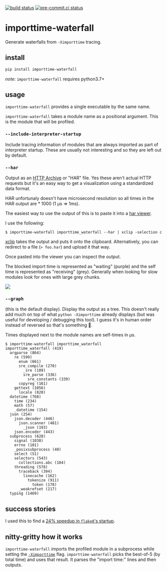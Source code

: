 [![build status](https://github.com/asottile/importtime-waterfall/actions/workflows/main.yml/badge.svg)](https://github.com/asottile/importtime-waterfall/actions/workflows/main.yml)
[![pre-commit.ci status](https://results.pre-commit.ci/badge/github/asottile/importtime-waterfall/main.svg)](https://results.pre-commit.ci/latest/github/asottile/importtime-waterfall/main)

importtime-waterfall
====================

Generate waterfalls from `-Ximporttime` tracing.

## install

```bash
pip install importtime-waterfall
```

_note_: `importtime-waterfall` requires python3.7+

## usage

`importtime-waterfall` provides a single executable by the same name.

`importtime-waterfall` takes a module name as a positional argument.  This is
the module that will be profiled.

### `--include-interpreter-startup`

Include tracing information of modules that are always imported as part of
interpreter startup.  These are usually not interesting and so they are left
out by default.

### `--har`

Output as an [HTTP Archive][har-spec] or "HAR" file.  Yes these aren't actual
HTTP requests but it's an easy way to get a visualization using a standardized
data format.

HAR unfortunaly doesn't have microsecond resolution so all times in the HAR
output are * 1000 (1 μs => 1ms).

The easiest way to use the output of this is to paste it into a
[har viewer][har-viewer].

I use the following:

```console
$ importtime-waterfall importtime_waterfall --har | xclip -selection c
```

[xclip][xclip] takes the output and puts it onto the clipboard.
Alternatively, you can redirect to a file (`> foo.har`) and upload it that way.

Once pasted into the viewer you can inspect the output.

The blocked import time is represented as "waiting" (purple) and the self time
is represented as "receiving" (grey).  Generally when looking for slow modules
look for ones with large grey chunks.

![](/img/waterfall.png)

### `--graph`

(this is the default display).  Display the output as a tree.  This doesn't
really add much on top of what `python -Ximporttime` already displays (but was
useful for developing / debugging this tool).  I guess it's in human order
instead of reversed so that's something 🤷.

Times displayed next to the module names are self-times in μs.

```console
$ importtime-waterfall importtime_waterfall
importtime_waterfall (419)
  argparse (864)
    re (599)
      enum (661)
      sre_compile (270)
        _sre (109)
        sre_parse (336)
          sre_constants (339)
      copyreg (161)
    gettext (1056)
      locale (820)
  datetime (768)
    time (234)
    math (57)
    _datetime (154)
  json (254)
    json.decoder (446)
      json.scanner (481)
        _json (193)
    json.encoder (443)
  subprocess (628)
    signal (1030)
    errno (101)
    _posixsubprocess (40)
    select (51)
    selectors (543)
      collections.abc (184)
    threading (578)
      traceback (394)
        linecache (162)
          tokenize (911)
            token (178)
      _weakrefset (217)
  typing (1469)
```

## success stories

I used this to find a [24% speedup in `flake8`'s startup][flake8-speedup].

## nitty-gritty how it works

`importtime-waterfall` imports the profiled module in a subprocess while
setting the [`-Ximporttime`][x-importtime] flag.  `importtime-waterfall`
picks the best-of-5 (by total time) and uses that result.  It parses the
"import time:" lines and then outputs.

[har-spec]: http://www.softwareishard.com/blog/har-12-spec/
[har-viewer]: http://www.softwareishard.com/har/viewer/
[xclip]: https://github.com/astrand/xclip
[flake8-speedup]: https://gitlab.com/pycqa/flake8/merge_requests/250
[x-importtime]: https://docs.python.org/3/using/cmdline.html#envvar-PYTHONPROFILEIMPORTTIME
